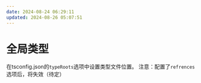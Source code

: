 ```yaml
---
date: 2024-08-24 06:29:11
updated: 2024-08-26 05:07:51
---
```

# 全局类型

在tsconfig.json的`typeRoots`选项中设置类型文件位置。
注意：配置了`refrences`选项后，将失效（待定）
